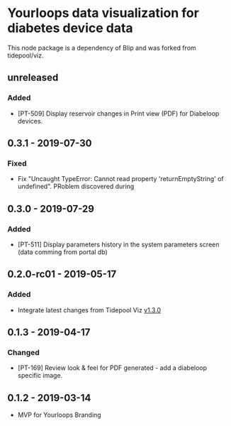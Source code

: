 # Yourloops data visualization for diabetes device data 
This node package is a dependency of Blip and was forked from tidepool/viz.

## unreleased
### Added
- [PT-509] Display reservoir changes in Print view (PDF) for Diabeloop devices.

## 0.3.1 - 2019-07-30
### Fixed
- Fix "Uncaught TypeError: Cannot read property 'returnEmptyString' of undefined". PRoblem discovered during

## 0.3.0 - 2019-07-29
### Added
- [PT-511] Display parameters history in the system parameters screen (data comming from portal db)

## 0.2.0-rc01 - 2019-05-17
### Added
- Integrate latest changes from Tidepool Viz [v1.3.0](https://github.com/tidepool-org/viz/releases/tag/v1.3.0) 

## 0.1.3 - 2019-04-17
### Changed
- [PT-169] Review look & feel for PDF generated - add a diabeloop specific image.

## 0.1.2 - 2019-03-14
- MVP for Yourloops Branding